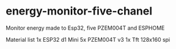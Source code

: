 # energy-monitor-five-chanel
Monitor energy made to Esp32, five PZEM004T and ESPHOME 

Material list
1x ESP32 d1 Mini
5x PZEM004T v3
1x Tft 128x160 spi
